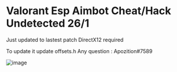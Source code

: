 # Valorant Esp Aimbot Cheat/Hack Undetected 26/1
Just updated to lastest patch 
DirectX12 required

To update it update offsets.h
Any question : Apozition#7589




 ![image](https://user-images.githubusercontent.com/112211932/186997267-93b562dc-d6e4-4326-8e4d-1572f7533655.png)
 
